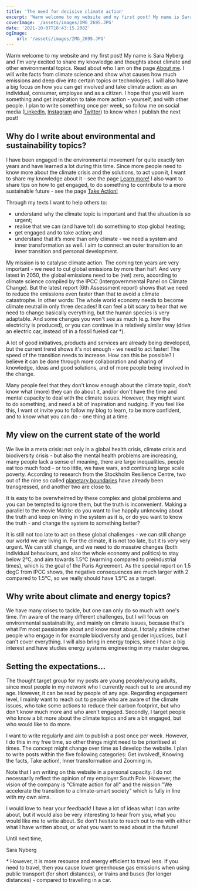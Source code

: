 ```yaml
---
title: 'The need for decisive climate action'
excerpt: 'Warm welcome to my website and my first post! My name is Sara Nyberg and I am very excited to share my knowledge and thoughts about climate and other environmental topics. I will not only write facts from climate science and show what causes how much emissions and deep dive into certain topics or technologies, but also have a big focus on how you can get involved and take climate action: both as an individual, consumer, employee and as a citizen.'
coverImage: '/assets/images/IMG_2695.JPG'
date: '2021-10-07T18:43:15.208Z'
ogImage:
    url: '/assets/images/IMG_2695.JPG'
---
```


Warm welcome to my website and my first post! My name is Sara Nyberg and I'm very excited to share my knowledge and thoughts about climate and other environmental topics. Read about who I am on the page [About me](https://saranewmountain.earth/about-me). I will write facts from climate science and show what causes how much emissions and deep dive into certain topics or technologies. I will also have a big focus on how you can get involved and take climate action: as an individual, consumer, employee and as a citizen. I hope that you will learn something and get inspiration to take more action - yourself, and with other people.
I plan to write something once per week, so follow me on social media ([LinkedIn](https://www.linkedin.com/in/sara-newmountain/), [Instagram](https://www.instagram.com/sara.newmountain/) and [Twitter](https://twitter.com/saranewmountain)) to know when I publish the next post!

## Why do I write about environmental and sustainability topics?

I have been engaged in the environmental movement for quite exactly ten years and have learned a lot during this time. Since more people need to know more about the climate crisis and the solutions, to act upon it, I want to share my knowledge about it - see the page [Learn more!](/learn-more) I also want to share tips on how to get engaged, to do something to contribute to a more sustainable future - see the page [Take Action!](/take-action)

Through my texts I want to help others to:

-   understand why the climate topic is important and that the situation is so urgent;
-   realise that we can (and have to!) do something to stop global heating;
-   get engaged and to take action; and
-   understand that it’s more than only climate - we need a system and inner transformation as well. I aim to connect an outer transition to an inner transition and personal development.

My mission is to catalyse climate action. The coming ten years are very important - we need to cut global emissions by more than half. And very latest in 2050, the global emissions need to be (net) zero, according to climate science compiled by the IPCC (Intergovernmental Panel on Climate Change). But the latest report (6th Assessment report) shows that we need to reduce the emissions even faster than that to avoid a climate catastrophe. In other words: The whole world economy needs to become climate neutral in only three decades! It can feel a bit scary to hear that we need to change basically everything, but the human species is very adaptable. And some changes you won't see as much (e.g. how the electricity is produced), or you can continue in a relatively similar way (drive an electric car, instead of in a fossil fueled car \*).

A lot of good initiatives, products and services are already being developed, but the current trend shows it's not enough - we need to act faster! The speed of the transition needs to increase. How can this be possible? I believe it can be done through more collaboration and sharing of knowledge, ideas and good solutions, and of more people being involved in the change.

Many people feel that they don't know enough about the climate topic, don't know what (more) they can do about it, and/or don't have the time and mental capacity to deal with the climate issues. However, they might want to do something, and need a bit of inspiration and nudging. If you feel like this, I want ot invite you to follow my blog to learn, to be more confident, and to know what you can do - one thing at a time.

## My view on the current state of the world

We live in a meta crisis: not only in a global health crisis, climate crisis and biodiversity crisis - but also the mental health problems are increasing, many people lack a sense of meaning, there are large inequalities, people eat too much food - or too little, we have wars, and continuing large scale poverty. According to research from the Stockholm Resilience Centre, two out of the nine so called [planetary boundaries](https://www.stockholmresilience.org/research/planetary-boundaries/planetary-boundaries/about-the-research/the-nine-planetary-boundaries.html) have already been transgressed, and another two are close to.

It is easy to be overwhelmed by these complex and global problems and you can be tempted to ignore them, but the truth is inconvenient. Making a parallel to the movie Matrix: do you want to live happily unknowing about the truth and keep on living in the system as it is, or do you want to know the truth - and change the system to something better?

It is still not too late to act on these global challenges - we can still change our world we are living in. For the climate, it is not too late, but it is very very urgent. We can still change, and we need to do massive changes (both individual behaviours, and also the whole economy and politics) to stay below 2°C, and aim towards 1.5°C (warming compared to preindustrial times), which is the goal of the Paris Agreement. As the special report on 1.5 degC from IPCC shows, the negative consequences are much larger with 2 compared to 1.5°C, so we really should have 1.5°C as a target.

## Why write about climate and energy topics?

We have many crises to tackle, but one can only do so much with one's time. I'm aware of the many different challenges, but I will focus on environmental sustainability, and mainly on climate issues, because that's what I'm most passionate about and know most about. I totally admire other people who engage in for example biodiversity and gender injustices, but I can't cover everything. I will also bring in energy topics, since I have a big interest and have studies energy systems engineering in my master degree.

## Setting the expectations...

The thought target group for my posts are young people/young adults, since most people in my network who I currently reach out to are around my age. However, it can be read by people of any age. Regarding engagement level, I mainly want to reach out to people who are aware of the climate issues, who take some actions to reduce their carbon footprint, but who don't know much more and who aren't engaged. Secondly, I target people who know a bit more about the climate topics and are a bit engaged, but who would like to do more.

I want to write regularly and aim to publish a post once per week. However, I do this in my free time, so other things might need to be prioritised at times. The concept might change over time as I develop the website. I plan to write posts within the five following categories: Get involved!, Knowing the facts, Take action!, Inner transformation and Zooming in.

Note that I am writing on this website in a personal capacity. I do not necessarily reflect the opinion of my employer South Pole. However, the vision of the company is "Climate action for all" and the mission "We accelerate the transition to a climate-smart society" which is fully in line with my own aims.

I would love to hear your feedback! I have a lot of ideas what I can write about, but it would also be very interesting to hear from you, what you would like me to write about. So don't hesitate to reach out to me with either what I have written about, or what you want to read about in the future!

Until next time,

Sara Nyberg

\* However, it is more resource and energy efficient to travel less. If you need to travel, then you cause lower greenhouse gas emissions when using public transport (for short distances), or trains and buses (for longer distances) - compared to travelling in a car.
